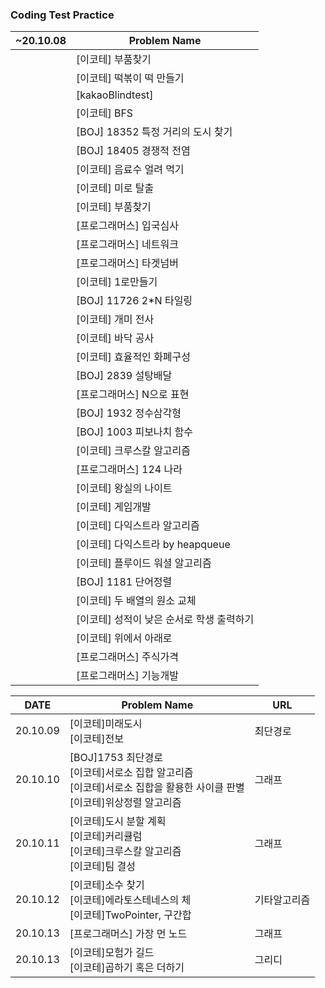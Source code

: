 ### Coding Test Practice



| ~20.10.08 | Problem Name                              |
| --------- | ----------------------------------------- |
|           | [이코테] 부품찾기                         |
|           | [이코테] 떡볶이 떡 만들기                 |
|           | [kakaoBlindtest]                          |
|           | [이코테] BFS                              |
|           | [BOJ] 18352 특정 거리의 도시 찾기         |
|           | [BOJ] 18405 경쟁적 전염                   |
|           | [이코테] 음료수 얼려 먹기                 |
|           | [이코테] 미로 탈출                        |
|           | [이코테] 부품찾기                         |
|           | [프로그래머스] 입국심사                   |
|           | [프로그래머스] 네트워크                   |
|           | [프로그래머스] 타겟넘버                   |
|           | [이코테] 1로만들기                        |
|           | [BOJ] 11726 2*N 타일링                    |
|           | [이코테] 개미 전사                        |
|           | [이코테] 바닥 공사                        |
|           | [이코테] 효율적인 화폐구성                |
|           | [BOJ] 2839 설탕배달                       |
|           | [프로그래머스] N으로 표현                 |
|           | [BOJ] 1932 정수삼각형                     |
|           | [BOJ] 1003 피보나치 함수                  |
|           | [이코테] 크루스칼 알고리즘                |
|           | [프로그래머스] 124 나라                   |
|           | [이코테] 왕실의 나이트                    |
|           | [이코테] 게임개발                         |
|           | [이코테] 다익스트라 알고리즘              |
|           | [이코테] 다익스트라 by heapqueue          |
|           | [이코테] 플루이드 워셜 알고리즘           |
|           | [BOJ] 1181 단어정렬                       |
|           | [이코테] 두 배열의 원소 교체              |
|           | [이코테] 성적이 낮은 순서로 학생 출력하기 |
|           | [이코테] 위에서 아래로                    |
|           | [프로그래머스] 주식가격                   |
|           | [프로그래머스] 기능개발                   |



| DATE     | Problem Name                                                 | URL          |
| -------- | ------------------------------------------------------------ | ------------ |
| 20.10.09 | [이코테]미래도시  <br>[이코테]전보                           | 최단경로     |
| 20.10.10 | [BOJ]1753 최단경로<br>[이코테]서로소 집합 알고리즘<br>[이코테]서로소 집합을 활용한 사이클 판별<br>[이코테]위상정렬 알고리즘 | 그래프       |
| 20.10.11 | [이코테]도시 분할 계획<br/>[이코테]커리큘럼<br/>[이코테]크루스칼 알고리즘<br>[이코테]팀 결성 | 그래프       |
| 20.10.12 | [이코테]소수 찾기<br/>[이코테]에라토스테네스의 체<br/>[이코테]TwoPointer, 구간합 | 기타알고리즘 |
| 20.10.13 | [프로그래머스] 가장 먼 노드                                  | 그래프       |
| 20.10.13 | [이코테]모험가 길드<br/>[이코테]곱하기 혹은 더하기           | 그리디       |

